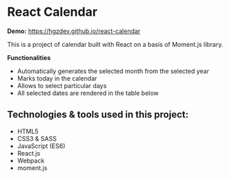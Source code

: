 # React Calendar

**Demo:** https://hgzdev.github.io/react-calendar

This is a project of calendar built with React on a basis of Moment.js library.

**Functionalities**

- Automatically generates the selected month from the selected year
- Marks today in the calendar
- Allows to select particular days
- All selected dates are rendered in the table below

## Technologies & tools used in this project:

- HTML5
- CSS3 & SASS
- JavaScript (ES6)
- React.js
- Webpack
- moment.js
